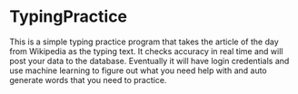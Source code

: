# TypingPractice
This is a simple typing practice program that takes the article of the day
from Wikipedia as the typing text. It checks accuracy in real time and will 
post your data to the database. Eventually it will have login credentials
and use machine learning to figure out what you need help with and auto 
generate words that you need to practice. 
